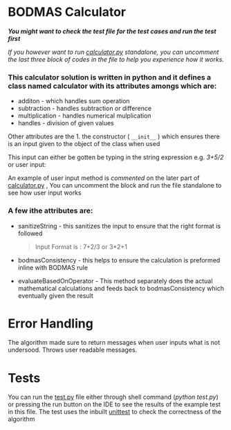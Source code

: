 # BODMAS Calculator

  _**You might want to check the test file for the test cases and run the test first**_

  _If you however want to run [calculator.py](./calculator.py) standalone, you can uncomment the last three block of codes in the file to help you experience how it works._


### This calculator solution is written in python and it defines a class named __calculator__ with its attributes amongs which are:


- additon - which handles sum operation
- subtraction - handles subtraction or difference
- multiplication - handles numerical mulplication
- handles - division of given values

Other attributes are the 1. the constructor ( `__init__` ) which ensures there is an input given to the object of the class when used

This input can either be gotten be typing in the string expression e.g.  *3+5/2* or user input:

An example of user input method is *commented*  on the later part of [calculator.py](./calculator.py) , You can uncomment the block and run the file standalone to see how user input works

### A few ithe attributes are:
* sanitizeString - this sanitizes the input to ensure that the right format is followed
    > Input Format is : 
    7+2/3  or   3*2+1

* bodmasConsistency - this helps to ensure the calculation is preformed inline with  BODMAS rule
* evaluateBasedOnOperator - This method separately does the actual mathematical calculations and feeds back to bodmasConsistency which eventually given the result

# Error Handling

The algorithm made sure to return messages when user inputs what is not undersood. Throws user readable messages.

# Tests

You can run the [test.py](./test.py) file either through shell command (_python test.py_) or pressing the run button on the IDE to see the results of the example test in this file. The test uses the inbuilt [unittest](https://docs.python.org/3/library/unittest.html) to check the correctness of the algorithm
